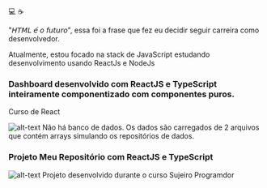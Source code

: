 :computer: :coffee:

"𝘏𝘛𝘔𝘓 𝘦́ 𝘰 𝘧𝘶𝘵𝘶𝘳𝘰", essa foi a frase que fez eu decidir seguir carreira como desenvolvedor.

Atualmente, estou focado na stack de JavaScript estudando desenvolvimento usando ReactJs e NodeJs


### **Dashboard desenvolvido com ReactJS e TypeScript inteiramente componentizado com componentes puros.**
Curso de React

![alt-text](https://camo.githubusercontent.com/4426c83df47d093e3f6ba8abb1220b1a329d8ce0756bf4835bc24be3ed43eeac/68747470733a2f2f692e6962622e636f2f53307043664d642f64617368626f6172642e676966)
Não há banco de dados. Os dados são carregados de 2 arquivos que contém arrays simulando os repositórios de dados.

### **Projeto Meu Repositório com ReactJS e TypeScript**
![alt-text](https://camo.githubusercontent.com/bae19d0f6f66bb16ea7e1676a7ce6ca3adad3c6557297813f0a2a726876f970f/68747470733a2f2f692e6962622e636f2f6e72664866734e2f416e696d612d6f2e676966)
Projeto desenvolvido durante o curso Sujeiro Programdor

<!--
**alexferreira1796/alexferreira1796** is a ✨ _special_ ✨ repository because its `README.md` (this file) appears on your GitHub profile.

Here are some ideas to get you started:

- 🔭 I’m currently working on ...
- 🌱 I’m currently learning ...
- 👯 I’m looking to collaborate on ...
- 🤔 I’m looking for help with ...
- 💬 Ask me about ...
- 📫 How to reach me: ...
- 😄 Pronouns: ...
- ⚡ Fun fact: ...
-->
